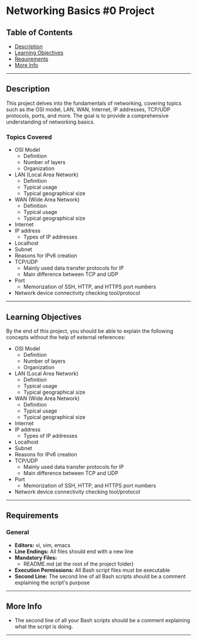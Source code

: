 # Networking Basics #0 Project

## Table of Contents

- [Description](#description)
- [Learning Objectives](#learning-objectives)
- [Requirements](#requirements)
- [More Info](#more-info)

---

## Description

This project delves into the fundamentals of networking, covering topics such as the OSI model, LAN, WAN, Internet, IP addresses, TCP/UDP protocols, ports, and more. The goal is to provide a comprehensive understanding of networking basics.

### Topics Covered

- OSI Model
  - Definition
  - Number of layers
  - Organization
- LAN (Local Area Network)
  - Definition
  - Typical usage
  - Typical geographical size
- WAN (Wide Area Network)
  - Definition
  - Typical usage
  - Typical geographical size
- Internet
- IP address
  - Types of IP addresses
- Localhost
- Subnet
- Reasons for IPv6 creation
- TCP/UDP
  - Mainly used data transfer protocols for IP
  - Main difference between TCP and UDP
- Port
  - Memorization of SSH, HTTP, and HTTPS port numbers
- Network device connectivity checking tool/protocol

---

## Learning Objectives

By the end of this project, you should be able to explain the following concepts without the help of external references:

- OSI Model
  - Definition
  - Number of layers
  - Organization
- LAN (Local Area Network)
  - Definition
  - Typical usage
  - Typical geographical size
- WAN (Wide Area Network)
  - Definition
  - Typical usage
  - Typical geographical size
- Internet
- IP address
  - Types of IP addresses
- Localhost
- Subnet
- Reasons for IPv6 creation
- TCP/UDP
  - Mainly used data transfer protocols for IP
  - Main difference between TCP and UDP
- Port
  - Memorization of SSH, HTTP, and HTTPS port numbers
- Network device connectivity checking tool/protocol

---

## Requirements

### General

- **Editors:** vi, vim, emacs
- **Line Endings:** All files should end with a new line
- **Mandatory Files:**
  - README.md (at the root of the project folder)
- **Execution Permissions:** All Bash script files must be executable
- **Second Line:** The second line of all Bash scripts should be a comment explaining the script's purpose

---

## More Info

- The second line of all your Bash scripts should be a comment explaining what the script is doing.

---
